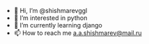 - 👋 Hi, I’m @shishmarevggl
- 👀 I’m interested in python
- 🌱 I’m currently learning django
- 📫 How to reach me a.a.shishmarev@mail.ru

<!---
shishmarevggl/shishmarevggl is a ✨ special ✨ repository because its `README.md` (this file) appears on your GitHub profile.
You can click the Preview link to take a look at your changes.
--->
